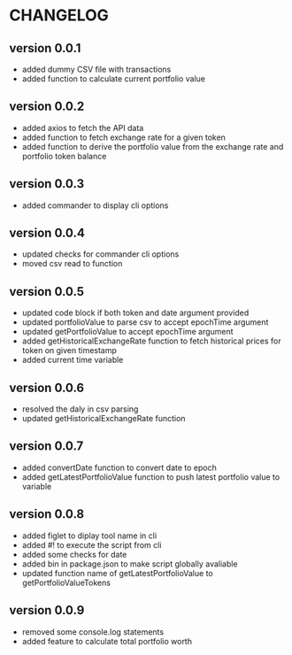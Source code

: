 # CHANGELOG
## version 0.0.1
- added dummy CSV file with transactions
- added function to calculate current portfolio value

## version 0.0.2
- added axios to fetch the API data
- added function to fetch exchange rate for a given token
- added function to derive the portfolio value from the exchange rate and portfolio token balance

## version 0.0.3
- added commander to display cli options

## version 0.0.4
- updated checks for commander cli options
- moved csv read to function

## version 0.0.5
- updated code block if both token and date argument provided
- updated portfolioValue to parse csv to accept epochTime argument
- updated getPortfolioValue to accept epochTime argument
- added getHistoricalExchangeRate function to fetch historical prices for token on given timestamp
- added current time variable

## version 0.0.6
- resolved the daly in csv parsing
- updated getHistoricalExchangeRate function 

## version 0.0.7
- added convertDate function to convert date to epoch
- added getLatestPortfolioValue function to push latest portfolio value to variable

## version 0.0.8
- added figlet to diplay tool name in cli
- added #! to execute the script from cli
- added some checks for date
- added bin in package.json to make script globally avaliable
- updated function name of getLatestPortfolioValue to getPortfolioValueTokens

## version 0.0.9
- removed some console.log statements
- added feature to calculate total portfolio worth